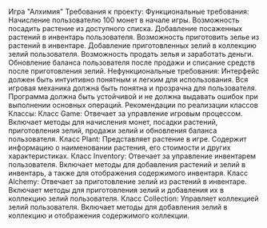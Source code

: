 Игра "Алхимия"
Требования к проекту:
Функциональные требования:
Начисление пользователю 100 монет в начале игры.
Возможность посадить растение из доступного списка.
Добавление посаженных растений в инвентарь пользователя.
Возможность приготовить зелье из растений в инвентаре.
Добавление приготовленных зелий в коллекцию зелий пользователя.
Возможность продать зелья и заработать деньги.
Обновление баланса пользователя после продажи и списание средств после приготовления зелий.
Нефункциональные требования:
Интерфейс должен быть интуитивно понятным и легким для использования.
Вся игровая механика должна быть понятна и прозрачна для пользователя.
Программа должна быть устойчивой и не должна выдавать ошибок при выполнении основных операций.
Рекомендации по реализации классов
Классы:
Класс Game: Отвечает за управление игровым процессом. Включает методы для начисления монет, посадки растений, приготовления зелий, продажи зелий и обновления баланса пользователя.
Класс Plant: Представляет растение в игре. Содержит информацию о наименовании растения, его стоимости и других характеристиках.
Класс Inventory: Отвечает за управление инвентарем пользователя. Включает методы для добавления растений и зелий в инвентарь, а также для отображения содержимого инвентаря.
Класс Alchemy: Отвечает за приготовление зелий из растений в инвентаре. Включает методы для приготовления зелий и добавления их в коллекцию зелий пользователя.
Класс Collection: Управляет коллекцией зелий пользователя. Включает методы для добавления зелий в коллекцию и отображения содержимого коллекции.
